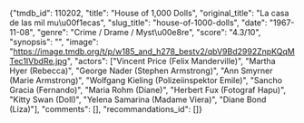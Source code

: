 {"tmdb_id": 110202, "title": "House of 1,000 Dolls", "original_title": "La casa de las mil mu\u00f1ecas", "slug_title": "house-of-1000-dolls", "date": "1967-11-08", "genre": "Crime / Drame / Myst\u00e8re", "score": "4.3/10", "synopsis": "", "image": "https://image.tmdb.org/t/p/w185_and_h278_bestv2/qbV9Bd2992ZnpKQqMTec1IVbdRe.jpg", "actors": ["Vincent Price (Felix Manderville)", "Martha Hyer (Rebecca)", "George Nader (Stephen Armstrong)", "Ann Smyrner (Marie Armstrong)", "Wolfgang Kieling (Polizeiinspektor Emile)", "Sancho Gracia (Fernando)", "Maria Rohm (Diane)", "Herbert Fux (Fotograf Hapu)", "Kitty Swan (Doll)", "Yelena Samarina (Madame Viera)", "Diane Bond (Liza)"], "comments": [], "recommandations_id": []}
